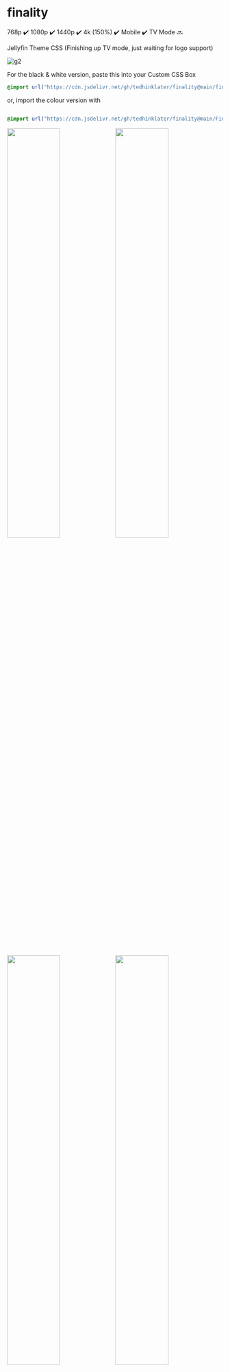 # finality 
768p :heavy_check_mark: 1080p :heavy_check_mark: 1440p :heavy_check_mark: 4k (150%) :heavy_check_mark: Mobile :heavy_check_mark: TV Mode :soon:

Jellyfin Theme CSS (Finishing up TV mode, just waiting for logo support)

![g2](https://github.com/user-attachments/assets/580d20dd-58ee-4379-81bc-cda9b35c245d)

For the black & white version, paste this into your Custom CSS Box

```css
@import url("https://cdn.jsdelivr.net/gh/tedhinklater/finality@main/finality.css");

```

or, import the colour version with

```css

@import url("https://cdn.jsdelivr.net/gh/tedhinklater/finality@main/Finality-Coloured.css");

```

<img src="https://github.com/tedhinklater/finality/assets/66086488/1cea8ffe-6edf-451e-87f1-097a9c1803e7" width="49.5%" height="49.5%" /> <img src="https://github.com/user-attachments/assets/10470906-cd0c-4817-8280-5758da259d96" width="49.5%" height="49.5%" />
<img src="https://github.com/user-attachments/assets/21309331-27e6-4696-8103-57b96ff7f681" width="49.5%" height="49.5%" /> <img src="https://github.com/user-attachments/assets/5396b1ef-11e5-4859-8ccb-9b0d04c74f23" width="49.5%" height="49.5%" />

# Player 

![14](https://github.com/tedhinklater/finality/assets/66086488/84d70061-5216-4921-bff0-fbb25de59cca)

# Mobile

![mobile](https://github.com/tedhinklater/finality/assets/66086488/a0fb2aec-2794-4d68-b96c-9a144844729a)

Make sure you enable backdrops and under Display settings use the Dark theme
![Backdrops](https://i.imgur.com/18D9IO3.png)

# Featured Content Bar

![image](https://github.com/user-attachments/assets/30b10fa5-508d-4652-9de1-cc92e9a07d82)


*Thanks to* [*BobHasNoSoul*](https://github.com/BobHasNoSoul) and [*SethBacon*](https://forum.jellyfin.org/u-sethbacon)

1. Download [slideshow.html](https://github.com/tedhinklater/finality/blob/main/slideshow.html)

2. Enter your ```UserId``` into line 11 of slideshow.html (Get your UserID by going to the Jellyfin Dashboard, go to the Users tab, click your username. Your UserId is the last string in the address bar after the = sign)

3. Enter your ```API key``` into line 12 of slideshow.html (Go to Dashboard, API Keys tab, click the + and create a key for FeaturedSlideshow)

4. Go to your ```jellyfin-web``` folder (C:\Program Files\Jellyfin\Server\jellyfin-web) and create a folder named ```avatars``` and drop ```slideshow.html``` in that folder

5. (Important: Open Notepad with Administrator rights, or use Notepad++ for this) In the jellyfin-web folder, open the file ```home-html.RANDOMSTRINGHERE.chunk.js```

6. Ctrl+F and search for ```data-backdroptype="movie,series,book">``` 

7. Paste this after the >

```html
<style>.featurediframe { width: 89vw; height: 300px; display: block; border: 1px solid #000; margin: 0 auto}</style> <iframe class="featurediframe" src="/web/avatars/slideshow.html"></iframe>
```
8. Save the file.

9. Add this to your Custom CSS box in the Dashboard

```css
@import url("https://cdn.jsdelivr.net/gh/tedhinklater/finality@main/slideshow.css");
```

10. Empty your browser's cached web content (Ctrl+F5 or empty it from your browser's Cookies and Site Data settings section)

That's it.

# Customization
<img src="https://i.imgur.com/5d4W3M2.png" width="10%" height="10%"  />

## Changing your finality logo

Go into your Jellyfin servers custom ccs and insert this (changing the obvious part):
```css
/*Use your own header logo*/
.pageTitleWithDefaultLogo {
  background-image: url(YOURURLHERE);
}
```

## Add custom logo to login page:

![image](https://github.com/user-attachments/assets/6dd42918-bfb0-4b1a-aa72-7016a398fff2)


*Thanks to* [*BobHasNoSoul*](https://github.com/BobHasNoSoul)

### Steps

1. Enter your jellyfin web directory, on Windows this is located at your Jellyfin install location in the folder `jellyfin-web`
2. Locate the files that are named `session-login-index-html.*.bundle.js` (the * will be replaced with a random string so just find yours) there will be two
3. Open both of these files with your favorite text editor
4. Using the search function in your text editor find the string:
   ```html
   <div class="padded-left padded-right padded-bottom-page margin-auto-y">
   ```
5. In **BOTH** files replace the string with this string (replacing the obvious part):
   ```html
   <img src="YOURURLHERE" width=350px style="padding: 0px;display:block; margin-left: auto; margin-right: auto;">
   ```
6. Save your files
7. Refresh your browser with Ctrl + F5

